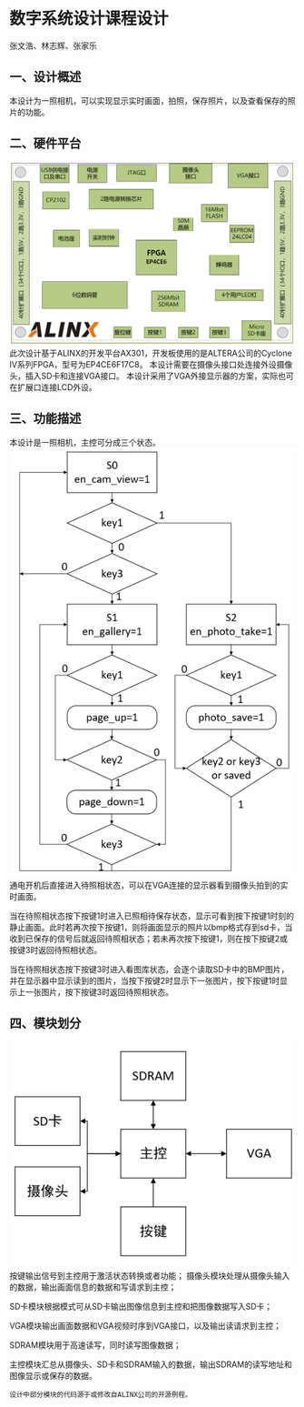 # 数字系统设计课程设计
张文浩、林志辉、张家乐

## 一、设计概述
本设计为一照相机，可以实现显示实时画面，拍照，保存照片，以及查看保存的照片的功能。

## 二、硬件平台
![hardware](img/hardware.png)
此次设计基于ALINX的开发平台AX301，开发板使用的是ALTERA公司的Cyclone IV系列FPGA，型号为EP4CE6F17C8。
本设计需要在摄像头接口处连接外设摄像头，插入SD卡和连接VGA接口。
本设计采用了VGA外接显示器的方案，实际也可在扩展口连接LCD外设。

## 三、功能描述
本设计是一照相机，主控可分成三个状态。
![state](img/state.png)
通电开机后直接进入待照相状态，可以在VGA连接的显示器看到摄像头拍到的实时画面。

当在待照相状态按下按键1时进入已照相待保存状态，显示可看到按下按键1时刻的静止画面。此时若再次按下按键1，则将画面显示的照片以bmp格式存到sd卡，当收到已保存的信号后就返回待照相状态；若未再次按下按键1，则在按下按键2或按键3时返回待照相状态。

当在待照相状态按下按键3时进入看图库状态，会逐个读取SD卡中的BMP图片，并在显示器中显示读到的图片，当按下按键2时显示下一张图片，按下按键1时显示上一张图片，按下按键3时返回待照相状态。

## 四、模块划分
![module](img/module.png)
按键输出信号到主控用于激活状态转换或者功能；
摄像头模块处理从摄像头输入的数据，输出画面信息的数据和写请求到主控；

SD卡模块根据模式可从SD卡输出图像信息到主控和把图像数据写入SD卡；

VGA模块输出画面数据和VGA视频时序到VGA接口，以及输出读请求到主控；

SDRAM模块用于高速读写，同时读写图像数据；

主控模块汇总从摄像头、SD卡和SDRAM输入的数据，输出SDRAM的读写地址和图像显示或保存的数据。

	设计中部分模块的代码源于或修改自ALINX公司的开源例程。


